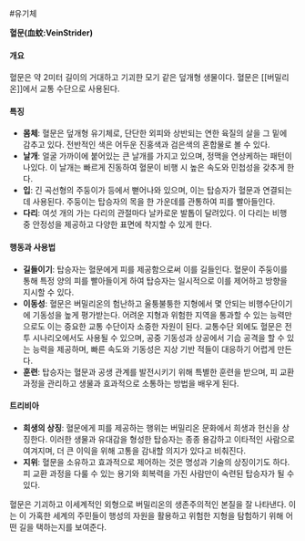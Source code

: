 #유기체 



**혈문(血蚊:VeinStrider)**
#### 개요
혈문은 약 2미터 길이의 거대하고 기괴한 모기 같은 덮개형 생물이다. 혈문은 [[버밀리온]]에서 교통 수단으로 사용된다.
#### 특징
- **몸체**: 혈문은 덮개형 유기체로, 단단한 외피와 상반되는 연한 육질의 살을 그 밑에 감추고 있다. 전반적인 색은 어두운 진홍색과 검은색의 혼합물로 볼 수 있다.
- **날개**: 얼굴 가까이에 붙어있는 큰 날개를 가지고 있으며, 정맥을 연상케하는 패턴이 나있다. 이 날개는 빠르게 진동하여 혈문이 비행 시 높은 속도와 민첩성을 갖추게 한다.
- **입**: 긴 곡선형의 주둥이가 등에서 뻗어나와 있으며, 이는 탑승자가 혈문과 연결되는 데 사용된다. 주둥이는 탑승자의 목을 한 가운데를 관통하여 피를 빨아들인다.
- **다리**: 여섯 개의 가는 다리의 관절마다 날카로운 발톱이 달려있다. 이 다리는 비행 중 안정성을 제공하고 다양한 표면에 착지할 수 있게 한다.
#### 행동과 사용법
- **길들이기**: 탑승자는 혈문에게 피를 제공함으로써 이를 길들인다. 혈문이 주둥이를 통해 특정 양의 피를 빨아들이게 하여 탑승자는 일시적으로 이를 제어하고 방향을 지시할 수 있다.
- **이동성**: 혈문은 버밀리온의 험난하고 울퉁불퉁한 지형에서 몇 안되는 비행수단이기에 기동성을 높게 평가받는다. 어려운 지형과 위험한 지역을 통과할 수 있는 능력만으로도 이는 중요한 교통 수단이자 소중한 자원이 된다. 교통수단 외에도 혈문은 전투 시나리오에서도 사용될 수 있으며, 공중 기동성과 상공에서 기습 공격을 할 수 있는 능력을 제공하며, 빠른 속도와 기동성은 지상 기반 적들이 대응하기 어렵게 만든다.
- **훈련**: 탑승자는 혈문과 공생 관계를 발전시키기 위해 특별한 훈련을 받으며, 피 교환 과정을 관리하고 생물과 효과적으로 소통하는 방법을 배우게 된다.
#### 트리비아
- **희생의 상징**: 혈문에게 피를 제공하는 행위는 버밀리온 문화에서 희생과 헌신을 상징한다. 이러한 생물과 유대감을 형성한 탑승자는 종종 용감하고 이타적인 사람으로 여겨지며, 더 큰 이익을 위해 고통을 감내할 의지가 있다고 비춰진다.
- **지위**: 혈문을 소유하고 효과적으로 제어하는 것은 명성과 기술의 상징이기도 하다. 피 교환 과정을 다룰 수 있는 용기와 회복력을 가진 사람만이 숙련된 탑승자가 될 수 있다.

혈문은 기괴하고 이세계적인 외형으로 버밀리온의 생존주의적인 본질을 잘 나타낸다. 이는 이 가혹한 세계의 주민들이 행성의 자원을 활용하고 위험한 지형을 탐험하기 위해 어떤 길을 택하는지를 보여준다.
